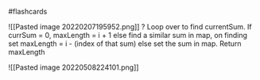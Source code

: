 #flashcards 

![[Pasted image 20220207195952.png]]
?
Loop over to find currentSum. If currSum = 0, maxLength = i + 1 else find a similar sum in map, on finding set maxLength = i - (index of that sum) else set the sum in map. Return maxLength

![[Pasted image 20220508224101.png]]
